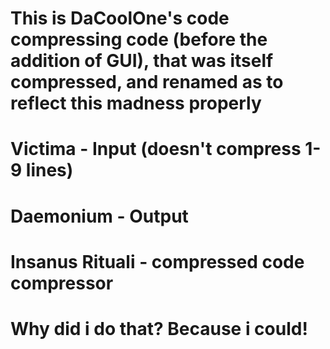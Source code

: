 # This is DaCoolOne's code compressing code (before the addition of GUI), that was itself compressed, and renamed as to reflect this madness properly
# Victima - Input (doesn't compress 1-9 lines)
# Daemonium - Output
# Insanus Rituali - compressed code compressor
# Why did i do that? Because i could!
